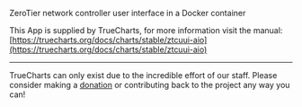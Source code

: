 ZeroTier network controller user interface in a Docker container

This App is supplied by TrueCharts, for more information visit the manual: [https://truecharts.org/docs/charts/stable/ztcuui-aio](https://truecharts.org/docs/charts/stable/ztcuui-aio)

---

TrueCharts can only exist due to the incredible effort of our staff.
Please consider making a [donation](https://truecharts.org/docs/about/sponsor) or contributing back to the project any way you can!
